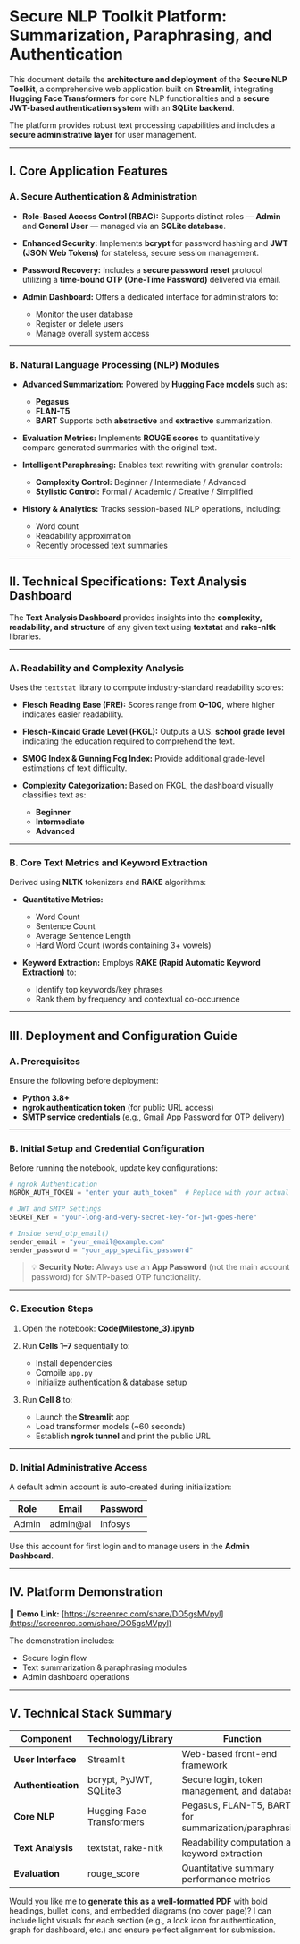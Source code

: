 # **Secure NLP Toolkit Platform: Summarization, Paraphrasing, and Authentication**

This document details the **architecture and deployment** of the **Secure NLP Toolkit**, a comprehensive web application built on **Streamlit**, integrating **Hugging Face Transformers** for core NLP functionalities and a **secure JWT-based authentication system** with an **SQLite backend**.

The platform provides robust text processing capabilities and includes a **secure administrative layer** for user management.

---

## **I. Core Application Features**

### **A. Secure Authentication & Administration**

* **Role-Based Access Control (RBAC):**
  Supports distinct roles — **Admin** and **General User** — managed via an **SQLite database**.

* **Enhanced Security:**
  Implements **bcrypt** for password hashing and **JWT (JSON Web Tokens)** for stateless, secure session management.

* **Password Recovery:**
  Includes a **secure password reset** protocol utilizing a **time-bound OTP (One-Time Password)** delivered via email.

* **Admin Dashboard:**
  Offers a dedicated interface for administrators to:

  * Monitor the user database
  * Register or delete users
  * Manage overall system access

---

### **B. Natural Language Processing (NLP) Modules**

* **Advanced Summarization:**
  Powered by **Hugging Face models** such as:

  * **Pegasus**
  * **FLAN-T5**
  * **BART**
    Supports both **abstractive** and **extractive** summarization.

* **Evaluation Metrics:**
  Implements **ROUGE scores** to quantitatively compare generated summaries with the original text.

* **Intelligent Paraphrasing:**
  Enables text rewriting with granular controls:

  * **Complexity Control:** Beginner / Intermediate / Advanced
  * **Stylistic Control:** Formal / Academic / Creative / Simplified

* **History & Analytics:**
  Tracks session-based NLP operations, including:

  * Word count
  * Readability approximation
  * Recently processed text summaries

---

## **II. Technical Specifications: Text Analysis Dashboard**

The **Text Analysis Dashboard** provides insights into the **complexity, readability, and structure** of any given text using **textstat** and **rake-nltk** libraries.

---

### **A. Readability and Complexity Analysis**

Uses the `textstat` library to compute industry-standard readability scores:

* **Flesch Reading Ease (FRE):**
  Scores range from **0–100**, where higher indicates easier readability.

* **Flesch-Kincaid Grade Level (FKGL):**
  Outputs a U.S. **school grade level** indicating the education required to comprehend the text.

* **SMOG Index & Gunning Fog Index:**
  Provide additional grade-level estimations of text difficulty.

* **Complexity Categorization:**
  Based on FKGL, the dashboard visually classifies text as:

  * **Beginner**
  * **Intermediate**
  * **Advanced**

---

### **B. Core Text Metrics and Keyword Extraction**

Derived using **NLTK** tokenizers and **RAKE** algorithms:

* **Quantitative Metrics:**

  * Word Count
  * Sentence Count
  * Average Sentence Length
  * Hard Word Count (words containing 3+ vowels)

* **Keyword Extraction:**
  Employs **RAKE (Rapid Automatic Keyword Extraction)** to:

  * Identify top keywords/key phrases
  * Rank them by frequency and contextual co-occurrence

---

## **III. Deployment and Configuration Guide**

### **A. Prerequisites**

Ensure the following before deployment:

* **Python 3.8+**
* **ngrok authentication token** (for public URL access)
* **SMTP service credentials** (e.g., Gmail App Password for OTP delivery)

---

### **B. Initial Setup and Credential Configuration**

Before running the notebook, update key configurations:

```python
# ngrok Authentication
NGROK_AUTH_TOKEN = "enter your auth_token"  # Replace with your actual token
```

```python
# JWT and SMTP Settings
SECRET_KEY = "your-long-and-very-secret-key-for-jwt-goes-here"

# Inside send_otp_email()
sender_email = "your_email@example.com"
sender_password = "your_app_specific_password"
```

> 💡 **Security Note:** Always use an **App Password** (not the main account password) for SMTP-based OTP functionality.

---

### **C. Execution Steps**

1. Open the notebook: **Code(Milestone_3).ipynb**
2. Run **Cells 1–7** sequentially to:

   * Install dependencies
   * Compile `app.py`
   * Initialize authentication & database setup
3. Run **Cell 8** to:

   * Launch the **Streamlit** app
   * Load transformer models (~60 seconds)
   * Establish **ngrok tunnel** and print the public URL

---

### **D. Initial Administrative Access**

A default admin account is auto-created during initialization:

| **Role** | **Email** | **Password** |
| -------- | --------- | ------------ |
| Admin    | admin@ai  | Infosys      |

Use this account for first login and to manage users in the **Admin Dashboard**.

---

## **IV. Platform Demonstration**

🎥 **Demo Link:**
[https://screenrec.com/share/DO5gsMVpyl](https://screenrec.com/share/DO5gsMVpyl)

The demonstration includes:

* Secure login flow
* Text summarization & paraphrasing modules
* Admin dashboard operations

---

## **V. Technical Stack Summary**

| **Component**      | **Technology/Library**    | **Function**                                          |
| ------------------ | ------------------------- | ----------------------------------------------------- |
| **User Interface** | Streamlit                 | Web-based front-end framework                         |
| **Authentication** | bcrypt, PyJWT, SQLite3    | Secure login, token management, and database          |
| **Core NLP**       | Hugging Face Transformers | Pegasus, FLAN-T5, BART for summarization/paraphrasing |
| **Text Analysis**  | textstat, rake-nltk       | Readability computation and keyword extraction        |
| **Evaluation**     | rouge_score               | Quantitative summary performance metrics              |




Would you like me to **generate this as a well-formatted PDF** with bold headings, bullet icons, and embedded diagrams (no cover page)? I can include light visuals for each section (e.g., a lock icon for authentication, graph for dashboard, etc.) and ensure perfect alignment for submission.
